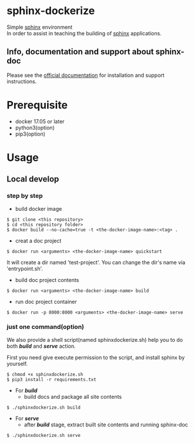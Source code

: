 # sphinx-dockerize
Simple [sphinx](https://github.com/sphinx-doc/sphinx) environment  
In order to assist in teaching the building of [sphinx](https://github.com/sphinx-doc/sphinx) applications.

## Info, documentation and support about sphinx-doc
Please see the [official documentation](https://www.sphinx-doc.org/en/master/) for installation and support instructions.  

# Prerequisite
- docker 17.05 or later
- python3(option)
- pip3(option)
# Usage
## Local develop
### step by step
- build docker image
```
$ git clone <this repository>
$ cd <this repository folder>
$ docker build --no-cache=true -t <the-docker-image-name>:<tag> .
```

- creat a doc project

```
$ ​docker run <arguments> <the-docker-image-name> quickstart
```

It will create a dir named 'test-project'. You can change the dir's name via 'entrypoint.sh'.

- build doc project contents

```
$ ​docker run <arguments> <the-docker-image-name> build
```

- run doc project container

```
$ ​docker run -p 8000:8000 <arguments> <the-docker-image-name> serve
```

### just one command(option)
We also provide a shell script(named sphinxdockerize.sh) help you to do both ___build___ and ___serve___ action.

First you need give execute permission to the script, and install sphinx by yourself.

```
$ chmod +x sphinxdockerize.sh
$ pip3 install -r requirements.txt
```

- For ___build___
    - build docs and package all site contents

```
$ ./sphinxdockerize.sh build
```

- For ___serve___
    - after ___build___ stage, extract built site contents and running sphinx-doc
```
$ ./sphinxdockerize.sh serve
```
